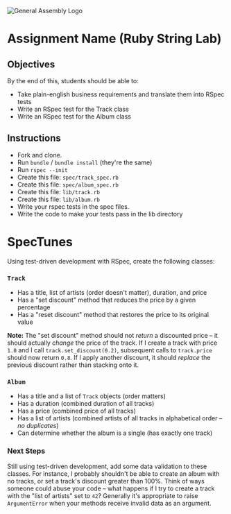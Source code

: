 ![General Assembly Logo](http://i.imgur.com/ke8USTq.png)

# Assignment Name (Ruby String Lab)

## Objectives

By the end of this, students should be able to:

- Take plain-english business requirements and translate them into RSpec tests
- Write an RSpec test for the Track class
- Write an RSpec test for the Album class

## Instructions

* Fork and clone.
* Run `bundle` / `bundle install` (they're the same)
* Run `rspec --init`
* Create this file: `spec/track_spec.rb`
* Create this file: `spec/album_spec.rb`
* Create this file: `lib/track.rb`
* Create this file: `lib/album.rb`
* Write your rspec tests in the spec files. 
* Write the code to make your tests pass in the lib directory

# SpecTunes

Using test-driven development with RSpec, create the following classes:

### `Track`

* Has a title, list of artists (order doesn't matter), duration, and price
* Has a "set discount" method that reduces the price by a given percentage
* Has a "reset discount" method that restores the price to its original value

**Note:** The "set discount" method should not *return* a discounted price &ndash; it should actually *change* the price of the track. If I create a track with price `1.0` and I call `track.set_discount(0.2)`, subsequent calls to `track.price` should now return `0.8`. If I apply another discount, it should *replace* the previous discount rather than stacking onto it.

### `Album`

* Has a title and a list of `Track` objects (order matters)
* Has a duration (combined duration of all tracks)
* Has a price (combined price of all tracks)
* Has a list of artists (combined artists of all tracks in alphabetical order &ndash; *no duplicates*)
* Can determine whether the album is a single (has exactly one track)

### Next Steps

Still using test-driven development, add some data validation to these classes. For instance, I probably shouldn't be able to create an album with no tracks, or set a track's discount greater than 100%. Think of ways someone could abuse your code &ndash; what happens if I try to create a track with the "list of artists" set to `42`? Generally it's appropriate to raise `ArgumentError` when your methods receive invalid data as an argument.
